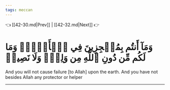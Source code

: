 ```yaml
---
tags: meccan
---
```


👈 [[42-30.md|Prev]] | [[42-32.md|Next]] 👉

# وَمَآ أَنتُم بِمُعۡجِزِينَ فِي ٱلۡأَرۡضِۖ وَمَا لَكُم مِّن دُونِ ٱللَّهِ مِن وَلِيّٖ وَلَا نَصِيرٖ

And you will not cause failure [to Allah] upon the earth. And you have not besides Allah any protector or helper

---

